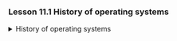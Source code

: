 ### Lesson 11.1 History of operating systems

<details>
  <summary>History of operating systems</summary>

</br>

The history of computing is relatively recent.
The `first fully operational computer`, EDSAC was built by Maurice Wilkes at Cambridge.

Other pioneers include Alan Turing (who buily ACE and contributed to AI and cryptography) and John von Neumannm Eckers and Mauchhly in the US who laid tehnical foundtaions for modern computing.

Early computers had no operating systems - users scheduled time and programmed via `punch cards`. Later terminals allowed multiple users to share a mainframe in a system called `timesharing`. Today, we still use timesharing for web servers and manage multiple apps on personal devices.

Modern computers often have `multi-core processors`, allowing `load balancing` - efficiently assigning tasks to different CPU's. The evolution of `operating systems` has largely focused on managing programs and CPU usage efficiently.

</details>

</br>
